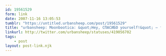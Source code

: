 ```yaml
---
id: 19561529
form: link
date: 2007-11-16 13:05:53
tumblr: "https://untitled.urbansheep.com/post/19561529"
title: "urbansheep: Moonbootica: &quot;Hey, СПАСИБО yourself!&quot; — трансляция Фортденса жжот. Работать под это всё одно удовольствие. Ахххххх..."
linkurl: http://twitter.com/urbansheep/statuses/419056702
tags:
    - post
layout: post-link.njk
---
```


